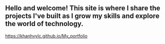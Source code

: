 ## Hello and welcome! This site is where I share the projects I've built as I grow my skills and explore the world of technology.

https://khanhvylc.github.io/My_portfolio
